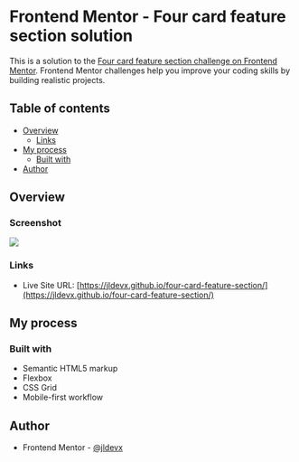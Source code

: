 # Frontend Mentor - Four card feature section solution

This is a solution to the [Four card feature section challenge on Frontend Mentor](https://www.frontendmentor.io/challenges/four-card-feature-section-weK1eFYK). Frontend Mentor challenges help you improve your coding skills by building realistic projects. 

## Table of contents

- [Overview](#overview)
  - [Links](#links)
- [My process](#my-process)
  - [Built with](#built-with)
- [Author](#author)

## Overview

### Screenshot

![](./screenshot.jpg)

### Links

- Live Site URL: [https://jldevx.github.io/four-card-feature-section/](https://jldevx.github.io/four-card-feature-section/)

## My process

### Built with

- Semantic HTML5 markup
- Flexbox
- CSS Grid
- Mobile-first workflow

## Author

- Frontend Mentor - [@jldevx](https://www.frontendmentor.io/profile/jldevx)
